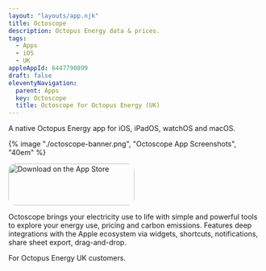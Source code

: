 ```yaml
---
layout: "layouts/app.njk"
title: Octoscope
description: Octopus Energy data & prices.
tags: 
  - Apps
  - iOS
  - UK
appleAppId: 6447790899
draft: false
eleventyNavigation:
  parent: Apps
  key: Octoscope
  title: Octoscope for Octopus Energy (UK)
---
```


A native Octopus Energy app for iOS, iPadOS, watchOS and macOS.

<div class="img-container">
  {% image "./octoscope-banner.png", "Octoscope App Screenshots", "40em" %}
</div>

<a class="apple-cta" href="https://apps.apple.com/gb/app/octoscope-electricity-gas/id6447790899?itsct=apps_box_badge&amp;itscg=30200" style="display: inline-block; overflow: hidden; border-radius: 13px; width: 250px; height: 83px;"><img src="https://tools.applemediaservices.com/api/badges/download-on-the-app-store/white/en-us?size=250x83&amp;releaseDate=1690416000" alt="Download on the App Store" style="border-radius: 13px; width: 250px; height: 83px;"></a>


Octoscope brings your electricity use to life with simple and powerful tools to explore your energy use, pricing and carbon emissions. Features deep integrations with the Apple ecosystem via widgets, shortcuts, notifications, share sheet export, drag-and-drop.

For Octopus Energy UK customers.

